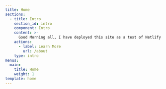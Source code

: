 ```yaml
---
title: Home
sections:
  - title: Intro
    section_id: intro
    component: Intro
    content: >-
      Good Morning all, I have deployed this site as a test of Netlify and the JAM stack.  Configuration seems fairly simple.  As always, the trick is the content.  Writing copy is not my favourite thing to do, but as needs must.  I figure just one more sentence will make this long enough.
    actions:
      - label: Learn More
        url: /about
    type: intro
menus:
  main:
    title: Home
    weight: 1
template: home
---
```

